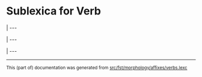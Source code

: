 

# Sublexica for Verb

| --- 

| --- 

| --- 

* * *

<small>This (part of) documentation was generated from [src/fst/morphology/affixes/verbs.lexc](https://github.com/giellalt/lang-ron/blob/main/src/fst/morphology/affixes/verbs.lexc)</small>
